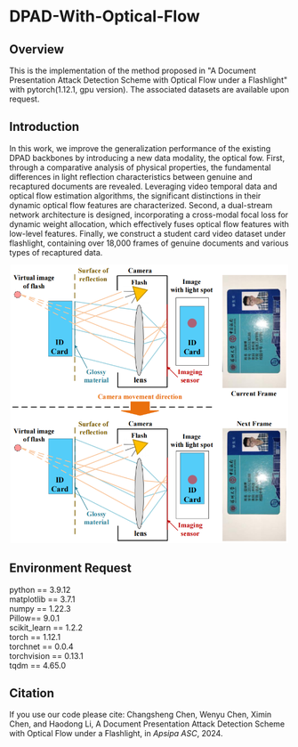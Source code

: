 # DPAD-With-Optical-Flow

## Overview

This is the implementation of the method proposed in "A Document Presentation Attack Detection Scheme with Optical Flow under a Flashlight" with pytorch(1.12.1, gpu version). The associated datasets are available upon request.

## Introduction

In this work, we improve the generalization performance of the existing DPAD backbones by introducing a new data modality, the optical fow. First, through a comparative analysis of physical properties, the fundamental differences in light reflection characteristics between genuine and recaptured documents are revealed. Leveraging video temporal data and optical flow estimation algorithms, the significant 
distinctions in their dynamic optical flow features are characterized. Second, a dual-stream network architecture is designed, incorporating a cross-modal focal loss for dynamic weight allocation, which effectively fuses optical flow features with low-level features. Finally, we construct a student card video dataset under flashlight, containing over 18,000 frames of genuine documents and various types of recaptured data.
<div align="center">
  <img src="https://github.com/chenlewis/DPAD-With-Optical-Flow/blob/main/Figure/Physical%20Model.png" width="500" height="500"/>
</div>

## Environment Request

python == 3.9.12   
matplotlib == 3.7.1  
numpy == 1.22.3  
Pillow== 9.0.1  
scikit_learn == 1.2.2  
torch == 1.12.1  
torchnet == 0.0.4  
torchvision == 0.13.1  
tqdm == 4.65.0  

## Citation

If you use our code please cite: Changsheng Chen, Wenyu Chen, Ximin Chen, and Haodong Li, A Document Presentation Attack Detection Scheme with Optical Flow under a Flashlight, in _Apsipa ASC_, 2024.
